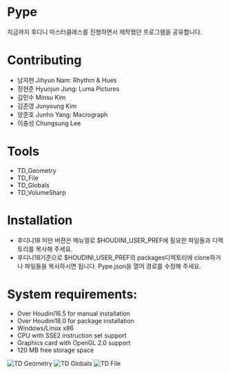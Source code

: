 # Pype
지금까지 후디니 마스터클래스를 진행하면서 제작했던 프로그램을 공유합니다. 

# Contributing
* 남지현 Jihyun Nam: Rhythm & Hues
* 정현준 Hyunjun Jung: Luma Pictures
* 김민수 Minsu Kim
* 김준영 Junyoung Kim
* 양준호 Junho Yang: Macrograph
* 이충성 Chungsung Lee

# Tools
* TD_Geometry
* TD_File
* TD_Globals
* TD_VolumeSharp

# Installation
* 후디니18 미만 버젼은 메뉴얼로 $HOUDINI_USER_PREF에 필요한 파일들과 디렉토리를 복사해 주세요.
* 후디니18기준으로 $HOUDINI_USER_PREF의 packages디렉토리에 clone하거나 파일들을 복사하시면 됩니다. Pype.json을 열어 경로를 수정해 주세요.

# System requirements:
* Over Houdini16.5 for manual installation
* Over Houdini18.0 for package installation
* Windows/Linux x86
* CPU with SSE2 instruction set support
* Graphics card with OpenGL 2.0 support
* 120 MB free storage space

![TD Geometry](http://www.houdini.co.kr/images/easyblog_articles/1076/b2ap3_large_Credits1.png)
![TD Globals](http://www.houdini.co.kr/images/easyblog_articles/1076/b2ap3_large_Credits2.png)
![TD File](http://www.houdini.co.kr/images/easyblog_articles/1076/b2ap3_large_Credits3.png)
